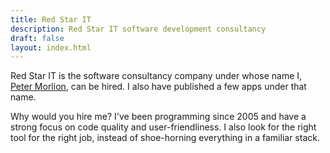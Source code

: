 ```yaml
---
title: Red Star IT
description: Red Star IT software development consultancy
draft: false
layout: index.html
---
```


Red Star IT is the software consultancy company under whose name I, [Peter Morlion](http://www.petermorlion.com), can be hired. I also have published a few apps under that name.

Why would you hire me? I've been programming since 2005 and have a strong focus on code quality and user-friendliness. I also look for the right tool for the right job, instead of shoe-horning everything in a familiar stack.
